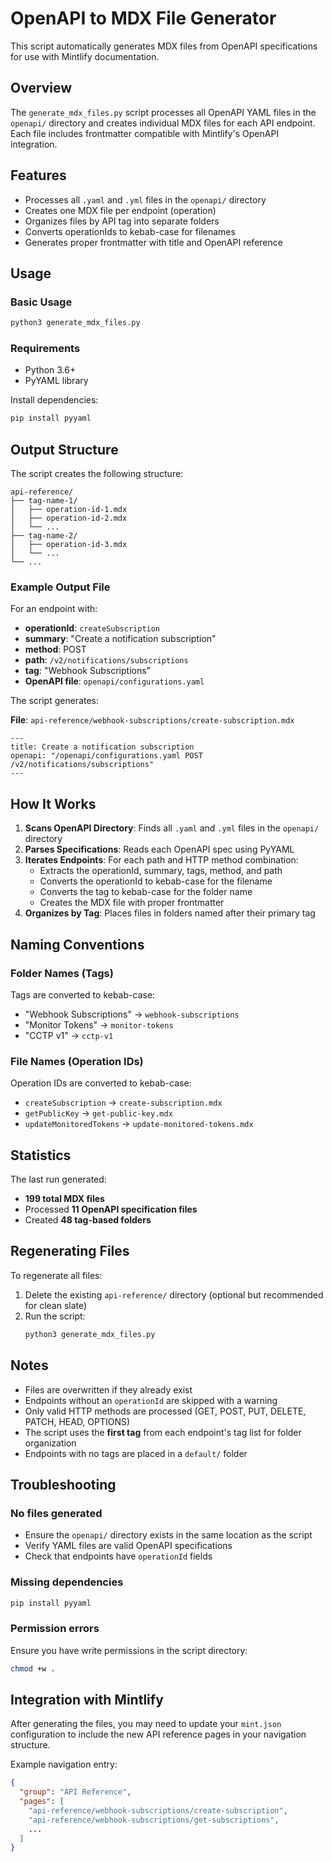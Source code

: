 # OpenAPI to MDX File Generator

This script automatically generates MDX files from OpenAPI specifications for use with Mintlify documentation.

## Overview

The `generate_mdx_files.py` script processes all OpenAPI YAML files in the `openapi/` directory and creates individual MDX files for each API endpoint. Each file includes frontmatter compatible with Mintlify's OpenAPI integration.

## Features

- Processes all `.yaml` and `.yml` files in the `openapi/` directory
- Creates one MDX file per endpoint (operation)
- Organizes files by API tag into separate folders
- Converts operationIds to kebab-case for filenames
- Generates proper frontmatter with title and OpenAPI reference

## Usage

### Basic Usage

```bash
python3 generate_mdx_files.py
```

### Requirements

- Python 3.6+
- PyYAML library

Install dependencies:

```bash
pip install pyyaml
```

## Output Structure

The script creates the following structure:

```
api-reference/
├── tag-name-1/
│   ├── operation-id-1.mdx
│   ├── operation-id-2.mdx
│   └── ...
├── tag-name-2/
│   ├── operation-id-3.mdx
│   └── ...
└── ...
```

### Example Output File

For an endpoint with:

- **operationId**: `createSubscription`
- **summary**: "Create a notification subscription"
- **method**: POST
- **path**: `/v2/notifications/subscriptions`
- **tag**: "Webhook Subscriptions"
- **OpenAPI file**: `openapi/configurations.yaml`

The script generates:

**File**: `api-reference/webhook-subscriptions/create-subscription.mdx`

```mdx
---
title: Create a notification subscription
openapi: "/openapi/configurations.yaml POST /v2/notifications/subscriptions"
---
```

## How It Works

1. **Scans OpenAPI Directory**: Finds all `.yaml` and `.yml` files in the `openapi/` directory
2. **Parses Specifications**: Reads each OpenAPI spec using PyYAML
3. **Iterates Endpoints**: For each path and HTTP method combination:
   - Extracts the operationId, summary, tags, method, and path
   - Converts the operationId to kebab-case for the filename
   - Converts the tag to kebab-case for the folder name
   - Creates the MDX file with proper frontmatter
4. **Organizes by Tag**: Places files in folders named after their primary tag

## Naming Conventions

### Folder Names (Tags)

Tags are converted to kebab-case:

- "Webhook Subscriptions" → `webhook-subscriptions`
- "Monitor Tokens" → `monitor-tokens`
- "CCTP v1" → `cctp-v1`

### File Names (Operation IDs)

Operation IDs are converted to kebab-case:

- `createSubscription` → `create-subscription.mdx`
- `getPublicKey` → `get-public-key.mdx`
- `updateMonitoredTokens` → `update-monitored-tokens.mdx`

## Statistics

The last run generated:

- **199 total MDX files**
- Processed **11 OpenAPI specification files**
- Created **48 tag-based folders**

## Regenerating Files

To regenerate all files:

1. Delete the existing `api-reference/` directory (optional but recommended for clean slate)
2. Run the script:
   ```bash
   python3 generate_mdx_files.py
   ```

## Notes

- Files are overwritten if they already exist
- Endpoints without an `operationId` are skipped with a warning
- Only valid HTTP methods are processed (GET, POST, PUT, DELETE, PATCH, HEAD, OPTIONS)
- The script uses the **first tag** from each endpoint's tag list for folder organization
- Endpoints with no tags are placed in a `default/` folder

## Troubleshooting

### No files generated

- Ensure the `openapi/` directory exists in the same location as the script
- Verify YAML files are valid OpenAPI specifications
- Check that endpoints have `operationId` fields

### Missing dependencies

```bash
pip install pyyaml
```

### Permission errors

Ensure you have write permissions in the script directory:

```bash
chmod +w .
```

## Integration with Mintlify

After generating the files, you may need to update your `mint.json` configuration to include the new API reference pages in your navigation structure.

Example navigation entry:

```json
{
  "group": "API Reference",
  "pages": [
    "api-reference/webhook-subscriptions/create-subscription",
    "api-reference/webhook-subscriptions/get-subscriptions",
    ...
  ]
}
```
